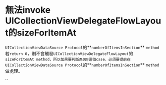 # 無法invoke UICollectionViewDelegateFlowLayout的sizeForItemAt

`UICollectionViewDataSource Protocol`的**`numberOfItemsInSection`** `method`若`return 0`，則不會觸發`UICollectionViewDelegateFlowLayout`的`sizeForItemAt method，所以如果要判斷為0的這個case，必須要提前在UICollectionViewDataSource Protocol`的**`numberOfItemsInSection`** `method`做處理。

\`\`

